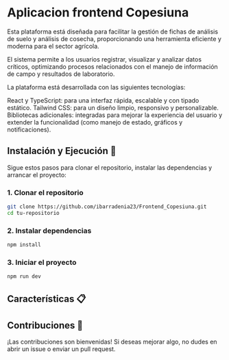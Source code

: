# Aplicacion frontend Copesiuna

Esta plataforma está diseñada para facilitar la gestión de fichas de análisis de suelo y análisis de cosecha, proporcionando una herramienta eficiente y moderna para el sector agrícola.

El sistema permite a los usuarios registrar, visualizar y analizar datos críticos, optimizando procesos relacionados con el manejo de información de campo y resultados de laboratorio.

La plataforma está desarrollada con las siguientes tecnologías:

React y TypeScript: para una interfaz rápida, escalable y con tipado estático.
Tailwind CSS: para un diseño limpio, responsivo y personalizable.
Bibliotecas adicionales: integradas para mejorar la experiencia del usuario y extender la funcionalidad (como manejo de estado, gráficos y notificaciones).

## Instalación y Ejecución 🚀

Sigue estos pasos para clonar el repositorio, instalar las dependencias y arrancar el proyecto:

### 1. Clonar el repositorio
```bash
git clone https://github.com/ibarradenia23/Frontend_Copesiuna.git
cd tu-repositorio
```

### 2. Instalar dependencias
```bash
npm install
```

### 3. Iniciar el proyecto
```bash
npm run dev
```

## Características 📋

## Contribuciones 🤝

¡Las contribuciones son bienvenidas! Si deseas mejorar algo, no dudes en abrir un issue o enviar un pull request.

